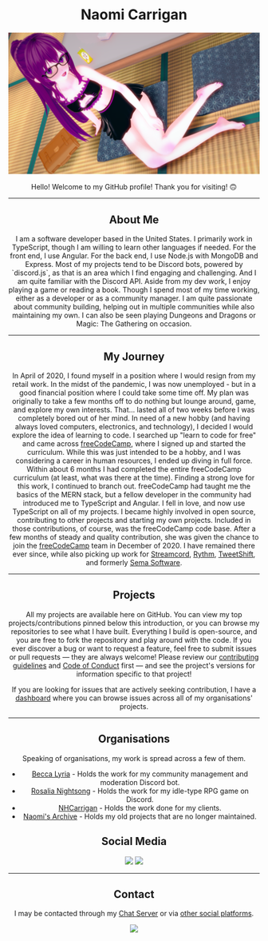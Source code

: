 <h1 align="center">Naomi Carrigan</h1>
<p align="center">
  <img src="https://github.com/naomi-lgbt/naomi-lgbt/blob/main/banner.png?raw=true" alt="Social Media Banner" />
</p>
<p align="center">
Hello! Welcome to my GitHub profile! Thank you for visiting! 🙃
</p>
<hr />
<h2 align="center">About Me </h2>
<p align="center">
I am a software developer based in the United States. I primarily work in TypeScript, though I am willing to learn other languages if needed. For the front end, I use Angular. For the back end, I use Node.js with MongoDB and Express. Most of my projects tend to be Discord bots, powered by `discord.js`, as that is an area which I find engaging and challenging. And I am quite familiar with the Discord API. Aside from my dev work, I enjoy playing a game or reading a book. Though I spend most of my time working, either as a developer or as a community manager. I am quite passionate about community building, helping out in multiple communities while also maintaining my own. I can also be seen playing Dungeons and Dragons or Magic: The Gathering on occasion.
</p>
<hr />
<h2 align="center">My Journey</h2>
<p align="center">
In April of 2020, I found myself in a position where I would resign from my retail work. In the midst of the pandemic, I was now unemployed - but in a good financial position where I could take some time off. My plan was originally to take a few months off to do nothing but lounge around, game, and explore my own interests. That... lasted all of two weeks before I was completely bored out of her mind. In need of a new hobby (and having always loved computers, electronics, and technology), I decided I would explore the idea of learning to code. I searched up "learn to code for free" and came across <a href="https://freecodecamp.org" target="blank">freeCodeCamp</a>, where I signed up and started the curriculum. While this was just intended to be a hobby, and I was considering a career in human resources, I ended up diving in full force. Within about 6 months I had completed the entire freeCodeCamp curriculum (at least, what was there at the time). Finding a strong love for this work, I continued to branch out. freeCodeCamp had taught me the basics of the MERN stack, but a fellow developer in the community had introduced me to TypeScript and Angular. I fell in love, and now use TypeScript on all of my projects. I became highly involved in open source, contributing to other projects and starting my own projects. Included in those contributions, of course, was the freeCodeCamp code base. After a few months of steady and quality contribution, she was given the chance to join the <a href="https://github.com/freecodecamp" target="_blank">freeCodeCamp</a> team in December of 2020. I have remained there ever since, while also picking up work for <a href="https://github.com/streamcord" target="_blank">Streamcord</a>, <a href="https://github.com/rythm_community" target="_blank">Rythm</a>, <a href="https://github.com/tweetshift" target="_blank">TweetShift</a>, and formerly <a href="https://github.com/semalab" target="_blank">Sema Software</a>.
</p>
<hr />
<h2 align="center">Projects</h2>
<p align="center">
All my projects are available here on GitHub. You can view my top projects/contributions pinned below this introduction, or you can browse my repositories to see what I have built. Everything I build is open-source, and you are free to fork the repository and play around with the code. If you ever discover a bug or want to request a feature, feel free to submit issues or pull requests — they are always welcome! Please review our <a href="https://github.com/nhcarrigan/nhcarrigan/blob/main/CONTRIBUTING.md" target="_blank">contributing guidelines</a> and <a href="https://github.com/nhcarrigan/nhcarrigan/blob/main/CODE_OF_CONDUCT.md" target="_blank">Code of Conduct</a> first — and see the project's versions for information specific to that project!
</p>
<p align="center">
If you are looking for issues that are actively seeking contribution, I have a <a href="https://contribute.naomi.lgbt" target="_blank">dashboard</a> where you can browse issues across all of my organisations' projects.
</p>
<hr />
<h2 align="center">Organisations</h2>
<p align="center">
Speaking of organisations, my work is spread across a few of them.
<ul align="center">
<li><a href="https://github.com/beccalyria" target="_blank">Becca Lyria</a> - Holds the work for my community management and moderation Discord bot.</li>
<li><a href="https://github.com/rosalianightsong" target="_blank">Rosalia Nightsong</a> - Holds the work for my idle-type RPG game on Discord.</li>
<li><a href="https://github.com/nhcarrigan" target="_blank">NHCarrigan</a> - Holds the work done for my clients.</li>
<li><a href="https://github.com/naomis-archive" target="_blank">Naomi's Archive</a> - Holds my old projects that are no longer maintained.</li>
</ul>
</p>
<h2 align="center">Social Media</h2>
<p align="center">
<a href="https://linkedin.com/in/nhcarrigan" target="_blank"><img src="https://img.shields.io/badge/LinkedIn-Naomi%20Carrigan-purple?logo=linkedin&logoColor=blue&color=blue" /></a>
<a href="https://steamcommunity.com/id/nhcarrigan" target="_blank"><img src="https://img.shields.io/badge/Steam-nhcarrigan-purple?logo=steam&logoColor=black&color=black"" /></a>
</p>
<hr />
<h2 align="center">Contact</h2>
<p align="center">
I may be contacted through my <a href="https://chat.nhcarrigan.com" target="_blank">Chat Server</a> or via <a href="https://www.nhcarrigan.com/#contact" target="_blank">other social platforms</a>.
</p>
<p align="center">
  <a href="https://chat.nhcarrigan.com" target="_blank">
    <img src="https://rpc.naomi.lgbt" />
  </a>
</p>
